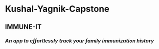 # Kushal-Yagnik-Capstone
## IMMUNE-IT
### *An app to effortlessly track your family immunization history*
